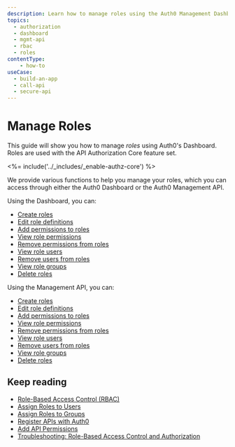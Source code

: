 ```yaml
---
description: Learn how to manage roles using the Auth0 Management Dashboard. For use with Auth0's API Authorization Core feature set.
topics:
  - authorization
  - dashboard
  - mgmt-api
  - rbac
  - roles
contentType: 
    - how-to
useCase:
  - build-an-app
  - call-api
  - secure-api
---
```

# Manage Roles

This guide will show you how to manage <dfn data-key="role">roles</dfn> using Auth0's Dashboard. Roles are used with the API Authorization Core feature set.

<%= include('../_includes/_enable-authz-core') %>

We provide various functions to help you manage your roles, which you can access through either the Auth0 Dashboard or the Auth0 Management API.

Using the Dashboard, you can:

- [Create roles](/dashboard/guides/roles/create-roles)
- [Edit role definitions](/dashboard/guides/roles/edit-role-definitions)
- [Add permissions to roles](/dashboard/guides/roles/add-permissions-roles)
- [View role permissions](/dashboard/guides/roles/view-role-permissions)
- [Remove permissions from roles](/dashboard/guides/roles/remove-role-permissions)
- [View role users](/dashboard/guides/roles/view-role-users)
- [Remove users from roles](/dashboard/guides/roles/remove-role-users)
- [View role groups](/dashboard/guides/roles/view-role-groups)
- [Delete roles](/dashboard/guides/roles/delete-roles)

Using the Management API, you can:

- [Create roles](/api/management/guides/roles/create-roles)
- [Edit role definitions](/api/management/guides/roles/edit-role-definitions)
- [Add permissions to roles](/api/management/guides/roles/add-permissions-roles)
- [View role permissions](/api/management/guides/roles/view-role-permissions)
- [Remove permissions from roles](/api/management/guides/roles/remove-role-permissions)
- [View role users](/api/management/guides/roles/view-role-users)
- [Remove users from roles](/api/management/guides/users/remove-user-roles)
- [View role groups](/api/management/guides/roles/view-role-groups)
- [Delete roles](/api/management/guides/roles/delete-roles)

## Keep reading

- [Role-Based Access Control (RBAC)](/authorization/concepts/rbac)
- [Assign Roles to Users](/dashboard/guides/users/assign-roles-users)
- [Assign Roles to Groups](/dashboard/guides/groups/assign-group-roles)
- [Register APIs with Auth0](/architecture-scenarios/mobile-api/part-2#create-the-api)
- [Add API Permissions](/dashboard/guides/apis/add-permissions-apis)
- [Troubleshooting: Role-Based Access Control and Authorization](/authorization/concepts/troubleshooting)
